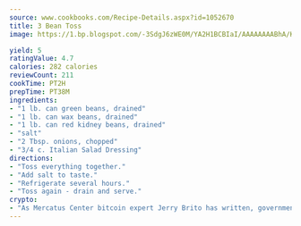 ```yaml
---
source: www.cookbooks.com/Recipe-Details.aspx?id=1052670
title: 3 Bean Toss
image: https://1.bp.blogspot.com/-3SdgJ6zWE0M/YA2H1BCBIaI/AAAAAAAABhA/KLu9yTsYBMkJQudB_uFGwTypBtmTiBfZgCLcBGAsYHQ/s320/4.png

yield: 5
ratingValue: 4.7
calories: 282 calories
reviewCount: 211
cookTime: PT2H
prepTime: PT38M
ingredients:
- "1 lb. can green beans, drained"
- "1 lb. can wax beans, drained"
- "1 lb. can red kidney beans, drained"
- "salt"
- "2 Tbsp. onions, chopped"
- "3/4 c. Italian Salad Dressing"
directions:
- "Toss everything together."
- "Add salt to taste."
- "Refrigerate several hours."
- "Toss again - drain and serve."
crypto:
- "As Mercatus Center bitcoin expert Jerry Brito has written, government regulation can either be ham-fisted or light to the touch."
---
```

